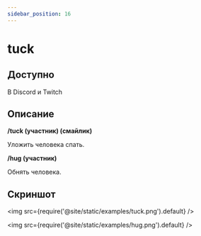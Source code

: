```yaml
---
sidebar_position: 16
---
```


# tuck

## Доступно

В Discord и Twitch

## Описание

**/tuck (участник) (смайлик)**

Уложить человека спать.

**/hug (участник)**

Обнять человека.

## Скриншот
<img src={require('@site/static/examples/tuck.png').default} />

<img src={require('@site/static/examples/hug.png').default} />
